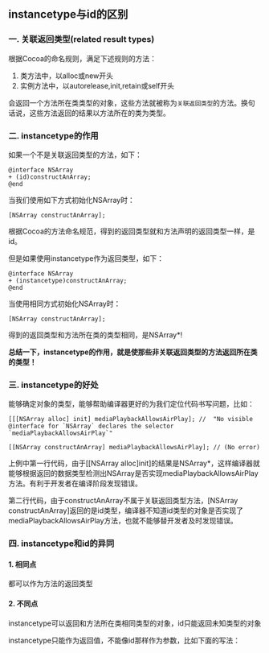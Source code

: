 ## instancetype与id的区别

### 一. 关联返回类型(related result types)

根据Cocoa的命名规则，满足下述规则的方法：

1. 类方法中，以alloc或new开头
2. 实例方法中，以autorelease,init,retain或self开头

会返回一个方法所在类类型的对象，这些方法就被称为`关联返回类型`的方法。换句话说，这些方法返回的结果以方法所在的类为类型。


### 二. instancetype的作用

如果一个不是关联返回类型的方法，如下：

```
@interface NSArray  
+ (id)constructAnArray;  
@end 
```
当我们使用如下方式初始化NSArray时：

```
[NSArray constructAnArray];  
```

根据Cocoa的方法命名规范，得到的返回类型就和方法声明的返回类型一样，是id。

但是如果使用instancetype作为返回类型，如下：

```
@interface NSArray  
+ (instancetype)constructAnArray;  
@end 
```
当使用相同方式初始化NSArray时：

```
[NSArray constructAnArray];
```
得到的返回类型和方法所在类的类型相同，是NSArray*!

**总结一下，instancetype的作用，就是使那些非关联返回类型的方法返回所在类的类型！**

### 三. instancetype的好处

能够确定对象的类型，能够帮助编译器更好的为我们定位代码书写问题，比如：

```
[[[NSArray alloc] init] mediaPlaybackAllowsAirPlay]; //  "No visible @interface for `NSArray` declares the selector `mediaPlaybackAllowsAirPlay`"  
  
[[NSArray constructAnArray] mediaPlaybackAllowsAirPlay]; // (No error) 
```
上例中第一行代码，由于[[NSArray alloc]init]的结果是NSArray*，这样编译器就能够根据返回的数据类型检测出NSArray是否实现mediaPlaybackAllowsAirPlay方法。有利于开发者在编译阶段发现错误。

第二行代码，由于constructAnArray不属于关联返回类型方法，[NSArray constructAnArray]返回的是id类型，编译器不知道id类型的对象是否实现了mediaPlaybackAllowsAirPlay方法，也就不能够替开发者及时发现错误。

### 四. instancetype和id的异同

#### 1. 相同点

都可以作为方法的返回类型

#### 2. 不同点

instancetype可以返回和方法所在类相同类型的对象，id只能返回未知类型的对象

instancetype只能作为返回值，不能像id那样作为参数，比如下面的写法：